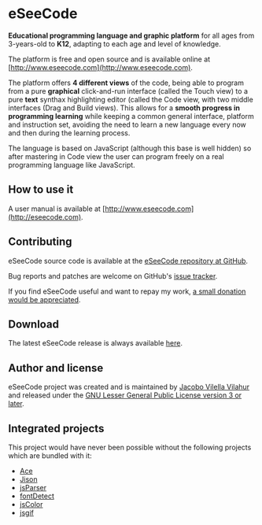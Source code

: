 eSeeCode
========

**Educational programming language and graphic platform** for all ages from 3-years-old to **K12**, adapting to each age and level of knowledge.

The platform is free and open source and is available online at [http://www.eseecode.com](http://www.eseecode.com).

The platform offers **4 different views** of the code, being able to program from a pure **graphical** click-and-run interface (called the Touch view) to a pure **text** synthax highlighting editor (called the Code view, with two middle interfaces (Drag and Build views). This allows for a **smooth progress in programming learning** while keeping a common general interface, platform and instruction set, avoiding the need to learn a new language every now and then during the learning process.

The language is based on JavaScript (although this base is well hidden) so after mastering in Code view the user can program freely on a real programming language like JavaScript.

How to use it
-------------

A user manual is available at [http://www.eseecode.com](http://eseecode.com).

Contributing
------------

eSeeCode source code is available at the [eSeeCode repository at GitHub](https://github.com/jacobo221/eseecode).

Bug reports and patches are welcome on GitHub's [issue tracker](https://github.com/jacobo221/eseecode/issues).

If you find eSeeCode useful and want to repay my work, [a small donation would be appreciated](https://pledgie.com/campaigns/25803).

Download
--------

The latest eSeeCode release is always available [here](https://github.com/jacobo221/eseecode/archive/master.zip).

Author and license
------------------

eSeeCode project was created and is maintained by [Jacobo Vilella Vilahur](mailto:jvilella@eseecode.com) and released under the [GNU Lesser General Public License version 3 or later](https://gnu.org/licenses/gpl.html).

Integrated projects
-------------------

This project would have never been possible without the following projects which are bundled with it:
* [Ace](http://ace.c9.io/)
* [Jison](http://zaach.github.io/jison/)
* [jsParser](http://cjihrig.com/blog/creating-a-javascript-parser/)
* [fontDetect](http://www.lalit.org/lab/javascript-css-font-detect/)
* [jsColor](http://jscolor.com/)
* [jsgif](http://github.com/antimatter15/jsgif/)
